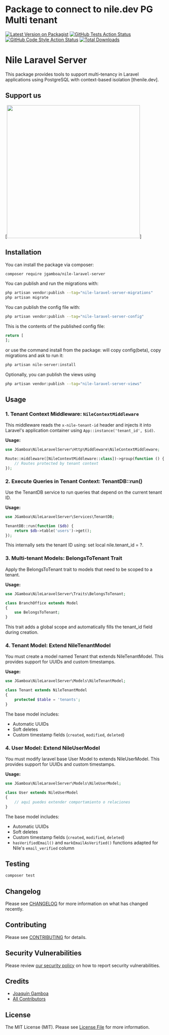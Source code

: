 # Package to connect to nile.dev PG Multi tenant

[![Latest Version on Packagist](https://img.shields.io/packagist/v/jgamboa/nile-laravel-server.svg?style=flat-square)](https://packagist.org/packages/jgamboa/nile-laravel-server)
[![GitHub Tests Action Status](https://img.shields.io/github/actions/workflow/status/jgamboa/nile-laravel-server/run-tests.yml?branch=main&label=tests&style=flat-square)](https://github.com/jgamboa/nile-laravel-server/actions?query=workflow%3Arun-tests+branch%3Amain)
[![GitHub Code Style Action Status](https://img.shields.io/github/actions/workflow/status/jgamboa/nile-laravel-server/fix-php-code-style-issues.yml?branch=main&label=code%20style&style=flat-square)](https://github.com/jgamboa/nile-laravel-server/actions?query=workflow%3A"Fix+PHP+code+style+issues"+branch%3Amain)
[![Total Downloads](https://img.shields.io/packagist/dt/jgamboa/nile-laravel-server.svg?style=flat-square)](https://packagist.org/packages/jgamboa/nile-laravel-server)


# Nile Laravel Server

This package provides tools to support multi-tenancy in Laravel applications using PostgreSQL with context-based isolation [thenile.dev].

## Support us

[<img src="https://github-ads.s3.eu-central-1.amazonaws.com/nile-laravel-server.jpg?t=1" width="419px" />]

## Installation

You can install the package via composer:

```bash
composer require jgamboa/nile-laravel-server
```

You can publish and run the migrations with:

```bash
php artisan vendor:publish --tag="nile-laravel-server-migrations"
php artisan migrate
```

You can publish the config file with:

```bash
php artisan vendor:publish --tag="nile-laravel-server-config"
```

This is the contents of the published config file:

```php
return [
];
```

or use the command install from the package: will copy config(beta), copy migrations and ask to run it:
```bash
php artisan nile-server:install
```

Optionally, you can publish the views using

```bash
php artisan vendor:publish --tag="nile-laravel-server-views"
```

## Usage

### 1. Tenant Context Middleware: `NileContextMiddleware`

This middleware reads the `x-nile-tenant-id` header and injects it into Laravel's application container using `App::instance('tenant_id', $id)`.

**Usage:**

```php
use JGamboa\NileLaravelServer\Http\Middleware\NileContextMiddleware;

Route::middleware([NileContextMiddleware::class])->group(function () {
    // Routes protected by tenant context
});
```


### 2. Execute Queries in Tenant Context: TenantDB::run()

Use the TenantDB service to run queries that depend on the current tenant ID.

**Usage:**

```php
use JGamboa\NileLaravelServer\Services\TenantDB;

TenantDB::run(function ($db) {
    return $db->table('users')->get();
});
```

This internally sets the tenant ID using: set local nile.tenant_id = ?.


### 3. Multi-tenant Models: BelongsToTenant Trait

Apply the BelongsToTenant trait to models that need to be scoped to a tenant.

**Usage:**

```php
use JGamboa\NileLaravelServer\Traits\BelongsToTenant;

class BranchOffice extends Model
{
    use BelongsToTenant;
}
```

This trait adds a global scope and automatically fills the tenant_id field during creation.

### 4. Tenant Model: Extend NileTenantModel

You must create a model named Tenant that extends NileTenantModel. This provides support for UUIDs and custom timestamps.


**Usage:**

```php
use JGamboa\NileLaravelServer\Models\NileTenantModel;

class Tenant extends NileTenantModel
{
    protected $table = 'tenants';
}
```

The base model includes:

- Automatic UUIDs  
- Soft deletes  
- Custom timestamp fields (`created`, `modified`, `deleted`)  


### 4. User Model: Extend NileUserModel

You must modify laravel base User Model to extends NileUserModel. This provides support for UUIDs and custom timestamps.

**Usage:**
```php
use JGamboa\NileLaravelServer\Models\NileUserModel;

class User extends NileUserModel
{
    // aquí puedes extender comportamiento o relaciones
}
```

The base model includes:

- Automatic UUIDs  
- Soft deletes  
- Custom timestamp fields (`created`, `modified`, `deleted`)  
- `hasVerifiedEmail()` and `markEmailAsVerified()` functions adapted for Nile's `email_verified` column  


## Testing

```bash
composer test
```

## Changelog

Please see [CHANGELOG](CHANGELOG.md) for more information on what has changed recently.

## Contributing

Please see [CONTRIBUTING](CONTRIBUTING.md) for details.

## Security Vulnerabilities

Please review [our security policy](../../security/policy) on how to report security vulnerabilities.

## Credits

- [Joaquín Gamboa](https://github.com/JGamboa)
- [All Contributors](../../contributors)

## License

The MIT License (MIT). Please see [License File](LICENSE.md) for more information.
